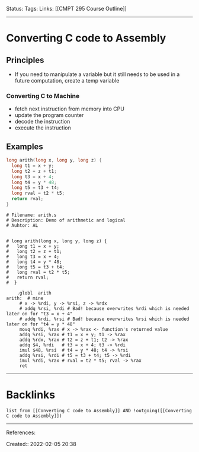 Status: 
Tags: 
Links: [[CMPT 295 Course Outline]]
___
# Converting C code to Assembly
## Principles
- If you need to manipulate a variable but it still needs to be used in a future computation, create a temp variable
### Converting C to Machine
- fetch next instruction from memory into CPU
- update the program counter
- decode the instruction
- execute the instruction

## Examples
```c
long arith(long x, long y, long z) {
  long t1 = x + y;
  long t2 = z + t1;
  long t3 = x + 4;
  long t4 = y * 48;
  long t5 = t3 + t4;
  long rval = t2 * t5;
  return rval;
}
```
```assembly
# Filename: arith.s
# Description: Demo of arithmetic and logical 
# Auhtor: AL


# long arith(long x, long y, long z) {
#   long t1 = x + y;
#   long t2 = z + t1;
#   long t3 = x + 4;
#   long t4 = y * 48;
#   long t5 = t3 + t4;
#   long rval = t2 * t5;
#   return rval;
#  }

	.globl	arith
arith:  # mine
     # x -> %rdi, y -> %rsi, z -> %rdx
     # addq %rsi, %rdi # Bad! because overwrites %rdi which is needed later on for "t3 = x + 4"
     # addq %rdi, %rsi # Bad! because overwrites %rsi which is needed later on for "t4 = y * 48"
     movq %rdi, %rax # x -> %rax <- function's returned value
     addq %rsi, %rax # t1 = x + y; t1 -> %rax
     addq %rdx, %rax # t2 = z + t1; t2 -> %rax
     addq $4, %rdi   # t3 = x + 4; t3 -> %rdi
     imul $48, %rsi  # t4 = y * 48; t4 -> %rsi
     addq %rsi, %rdi # t5 = t3 + t4; t5 -> %rdi
     imul %rdi, %rax # rval = t2 * t5; rval -> %rax
     ret
```
___
# Backlinks
```dataview
list from [[Converting C code to Assembly]] AND !outgoing([[Converting C code to Assembly]])
```
___
References:

Created:: 2022-02-05 20:38

